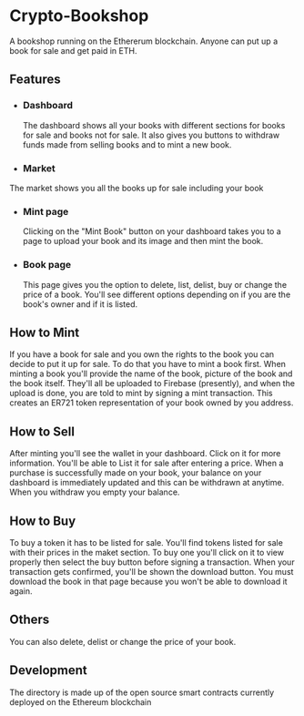 # Crypto-Bookshop
A bookshop running on the Ethererum blockchain. Anyone can put up a book for sale and get paid in ETH.

## Features
- ### Dashboard
  The dashboard shows all your books with different sections for books for sale and books not for sale. It also gives you buttons to withdraw funds made from selling books and to mint a new book.

- ### Market
 The market shows you all the books up for sale including your book
 
- ### Mint page
  Clicking on the "Mint Book" button on your dashboard takes you to a page to upload your book and its image and then mint the book.
  
- ### Book page
  This page gives you the option to delete, list, delist, buy or change the price of a book. You'll see different options depending on if you are the book's owner and if it is listed.
 

## How to Mint
If you have a book for sale and you own the rights to the book you can decide to put it up for sale. To do that you have to mint a book first. When minting a book you'll provide the name of the book, picture of the book and the book itself. They'll all be uploaded to Firebase (presently), and when the upload is done, you are told to mint by signing a mint transaction. This creates an ER721 token representation of your book owned by you address.

## How to Sell
After minting you'll see the wallet in your dashboard. Click on it for more information. You'll be able to List it for sale after entering a price. When a purchase is successfully made on your book, your balance on your dashboard is immediately updated and this can be withdrawn at anytime. When you withdraw you empty your balance.

## How to Buy
To buy a token it has to be listed for sale. You'll find tokens listed for sale with their prices in the maket section. To buy one you'll click on it to view properly then select the buy button before signing a transaction. When your transaction gets confirmed, you'll be shown the download button. You must download the book in that page because you won't be able to download it again.

## Others
You can also delete, delist or change the price of your book.


## Development
The directory is made up of the open source smart contracts currently deployed on the Ethereum blockchain
